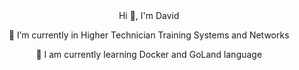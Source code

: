 <center>Hi 👋, I'm David<c/center>

🔭 I’m currently in Higher Technician Training Systems and Networks

🌱 I am currently learning Docker and GoLand language

<!---
KStoums/KStoums is a ✨ special ✨ repository because its `README.md` (this file) appears on your GitHub profile.
You can click the Preview link to take a look at your changes.
--->

